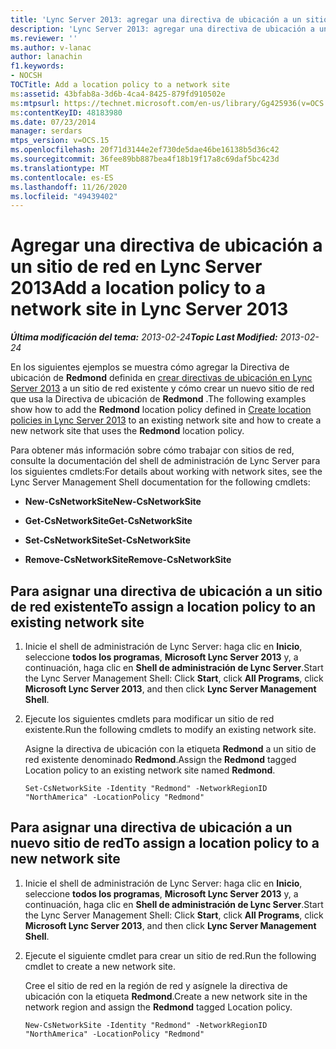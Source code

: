 ```yaml
---
title: 'Lync Server 2013: agregar una directiva de ubicación a un sitio de red'
description: 'Lync Server 2013: agregar una directiva de ubicación a un sitio de red.'
ms.reviewer: ''
ms.author: v-lanac
author: lanachin
f1.keywords:
- NOCSH
TOCTitle: Add a location policy to a network site
ms:assetid: 43bfab8a-3d6b-4ca4-8425-879fd910502e
ms:mtpsurl: https://technet.microsoft.com/en-us/library/Gg425936(v=OCS.15)
ms:contentKeyID: 48183980
ms.date: 07/23/2014
manager: serdars
mtps_version: v=OCS.15
ms.openlocfilehash: 20f71d3144e2ef730de5dae46be16138b5d36c42
ms.sourcegitcommit: 36fee89bb887bea4f18b19f17a8c69daf5bc423d
ms.translationtype: MT
ms.contentlocale: es-ES
ms.lasthandoff: 11/26/2020
ms.locfileid: "49439402"
---
```

# <a name="add-a-location-policy-to-a-network-site-in-lync-server-2013"></a><span data-ttu-id="1ef0f-103">Agregar una directiva de ubicación a un sitio de red en Lync Server 2013</span><span class="sxs-lookup"><span data-stu-id="1ef0f-103">Add a location policy to a network site in Lync Server 2013</span></span>

<div data-xmlns="http://www.w3.org/1999/xhtml">

<div class="topic" data-xmlns="http://www.w3.org/1999/xhtml" data-msxsl="urn:schemas-microsoft-com:xslt" data-cs="https://msdn.microsoft.com/">

<div data-asp="https://msdn2.microsoft.com/asp">



</div>

<div id="mainSection">

<div id="mainBody"><span data-ttu-id="1ef0f-104">

<span> </span></span><span class="sxs-lookup"><span data-stu-id="1ef0f-104">

<span> </span></span></span>

<span data-ttu-id="1ef0f-105">_**Última modificación del tema:** 2013-02-24_</span><span class="sxs-lookup"><span data-stu-id="1ef0f-105">_**Topic Last Modified:** 2013-02-24_</span></span>

<span data-ttu-id="1ef0f-106">En los siguientes ejemplos se muestra cómo agregar la Directiva de ubicación de **Redmond** definida en [crear directivas de ubicación en Lync Server 2013](lync-server-2013-create-location-policies.md) a un sitio de red existente y cómo crear un nuevo sitio de red que usa la Directiva de ubicación de **Redmond** .</span><span class="sxs-lookup"><span data-stu-id="1ef0f-106">The following examples show how to add the **Redmond** location policy defined in [Create location policies in Lync Server 2013](lync-server-2013-create-location-policies.md) to an existing network site and how to create a new network site that uses the **Redmond** location policy.</span></span>

<span data-ttu-id="1ef0f-107">Para obtener más información sobre cómo trabajar con sitios de red, consulte la documentación del shell de administración de Lync Server para los siguientes cmdlets:</span><span class="sxs-lookup"><span data-stu-id="1ef0f-107">For details about working with network sites, see the Lync Server Management Shell documentation for the following cmdlets:</span></span>

  - <span data-ttu-id="1ef0f-108">**New-CsNetworkSite**</span><span class="sxs-lookup"><span data-stu-id="1ef0f-108">**New-CsNetworkSite**</span></span>

  - <span data-ttu-id="1ef0f-109">**Get-CsNetworkSite**</span><span class="sxs-lookup"><span data-stu-id="1ef0f-109">**Get-CsNetworkSite**</span></span>

  - <span data-ttu-id="1ef0f-110">**Set-CsNetworkSite**</span><span class="sxs-lookup"><span data-stu-id="1ef0f-110">**Set-CsNetworkSite**</span></span>

  - <span data-ttu-id="1ef0f-111">**Remove-CsNetworkSite**</span><span class="sxs-lookup"><span data-stu-id="1ef0f-111">**Remove-CsNetworkSite**</span></span>

<div>

## <a name="to-assign-a-location-policy-to-an-existing-network-site"></a><span data-ttu-id="1ef0f-112">Para asignar una directiva de ubicación a un sitio de red existente</span><span class="sxs-lookup"><span data-stu-id="1ef0f-112">To assign a location policy to an existing network site</span></span>

1.  <span data-ttu-id="1ef0f-113">Inicie el shell de administración de Lync Server: haga clic en **Inicio**, seleccione **todos los programas**, **Microsoft Lync Server 2013** y, a continuación, haga clic en **Shell de administración de Lync Server**.</span><span class="sxs-lookup"><span data-stu-id="1ef0f-113">Start the Lync Server Management Shell: Click **Start**, click **All Programs**, click **Microsoft Lync Server 2013**, and then click **Lync Server Management Shell**.</span></span>

2.  <span data-ttu-id="1ef0f-114">Ejecute los siguientes cmdlets para modificar un sitio de red existente.</span><span class="sxs-lookup"><span data-stu-id="1ef0f-114">Run the following cmdlets to modify an existing network site.</span></span>
    
    <span data-ttu-id="1ef0f-115">Asigne la directiva de ubicación con la etiqueta **Redmond** a un sitio de red existente denominado **Redmond**.</span><span class="sxs-lookup"><span data-stu-id="1ef0f-115">Assign the **Redmond** tagged Location policy to an existing network site named **Redmond**.</span></span>
    
        Set-CsNetworkSite -Identity "Redmond" -NetworkRegionID "NorthAmerica" -LocationPolicy "Redmond"

</div>

<div>

## <a name="to-assign-a-location-policy-to-a-new-network-site"></a><span data-ttu-id="1ef0f-116">Para asignar una directiva de ubicación a un nuevo sitio de red</span><span class="sxs-lookup"><span data-stu-id="1ef0f-116">To assign a location policy to a new network site</span></span>

1.  <span data-ttu-id="1ef0f-117">Inicie el shell de administración de Lync Server: haga clic en **Inicio**, seleccione **todos los programas**, **Microsoft Lync Server 2013** y, a continuación, haga clic en **Shell de administración de Lync Server**.</span><span class="sxs-lookup"><span data-stu-id="1ef0f-117">Start the Lync Server Management Shell: Click **Start**, click **All Programs**, click **Microsoft Lync Server 2013**, and then click **Lync Server Management Shell**.</span></span>

2.  <span data-ttu-id="1ef0f-118">Ejecute el siguiente cmdlet para crear un sitio de red.</span><span class="sxs-lookup"><span data-stu-id="1ef0f-118">Run the following cmdlet to create a new network site.</span></span>
    
    <span data-ttu-id="1ef0f-119">Cree el sitio de red en la región de red y asígnele la directiva de ubicación con la etiqueta **Redmond**.</span><span class="sxs-lookup"><span data-stu-id="1ef0f-119">Create a new network site in the network region and assign the **Redmond** tagged Location policy.</span></span>
    
        New-CsNetworkSite -Identity "Redmond" -NetworkRegionID "NorthAmerica" -LocationPolicy "Redmond"

<span data-ttu-id="1ef0f-120"></div>

</div>

<span> </span>

</div>

</div>

</span><span class="sxs-lookup"><span data-stu-id="1ef0f-120"></div>

</div>

<span> </span>

</div>

</div>

</span></span></div>

